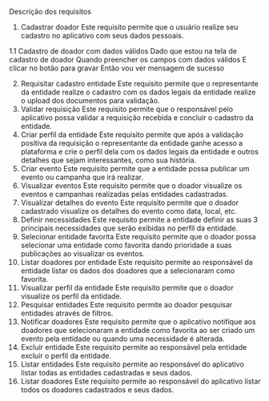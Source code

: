 Descrição dos requisitos
1. Cadastrar doador
 Este requisito permite que o usuário realize seu cadastro no aplicativo com seus dados
pessoais.

1.1 Cadastro de doador com dados válidos 
Dado que estou na tela de cadastro de doador 
Quando preencher os campos com dados válidos
E clicar no botão para gravar 
Então vou ver mensagem de sucesso 

2. Requisitar cadastro entidade
 Este requisito permite que o representante da entidade realize o cadastro com os
dados legais da entidade realize o upload dos documentos para validação.
3. Validar requisição
 Este requisito permite que o responsável pelo aplicativo possa validar a requisição
recebida e concluir o cadastro da entidade.
4. Criar perfil da entidade
 Este requisito permite que após a validação positiva da requisição o representante da
entidade ganhe acesso a plataforma e crie o perfil dela com os dados legais da entidade e
outros detalhes que sejam interessantes, como sua história.
5. Criar evento
 Este requisito permite que a entidade possa publicar um evento ou campanha que irá
realizar.
6. Visualizar eventos
 Este requisito permite que o doador visualize os eventos e campanhas realizadas
pelas entidades cadastradas.
7. Visualizar detalhes do evento
 Este requisito permite que o doador cadastrado visualize os detalhes do evento como
data, local, etc.
8. Definir necessidades
 Este requisito permite a entidade definir as suas 3 principais necessidades que serão
exibidas no perfil da entidade.
9. Selecionar entidade favorita
 Este requisito permite que o doador possa selecionar uma entidade como favorita
dando prioridade a suas publicações ao visualizar os eventos.
10. Listar doadores por entidade
 Este requisito permite ao responsável da entidade listar os dados dos doadores que a
selecionaram como favorita.
11. Visualizar perfil da entidade
 Este requisito permite que o doador visualize os perfil da entidade.
12. Pesquisar entidades
 Este requisito permite ao doador pesquisar entidades através de filtros.
13. Notificar doadores
 Este requisito permite que o aplicativo notifique aos doadores que selecionaram a
entidade como favorita ao ser criado um evento pela entidade ou quando uma necessidade é
alterada.
14. Excluir entidade
 Este requisito permite ao responsável pela entidade excluir o perfil da entidade.
15. Listar entidades
 Este requisito permite ao responsável do aplicativo listar todas as entidades
cadastradas e seus dados.
16. Listar doadores
 Este requisito permite ao responsável do aplicativo listar todos os doadores
cadastrados e seus dados.
